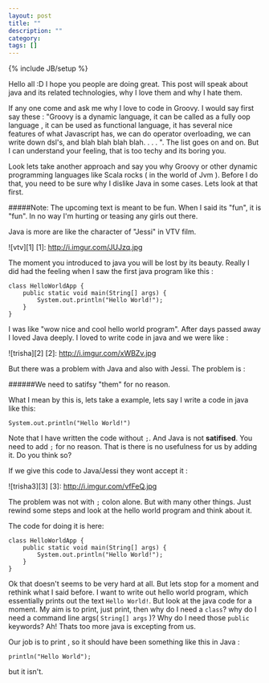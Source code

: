 ```yaml
---
layout: post
title: ""
description: ""
category: 
tags: []
---
```

{% include JB/setup %}

Hello all :D I hope you people are doing great. This post will speak about java and its related technologies, why I love them and why I hate them. 

If any one come and ask me why I love to code in Groovy. I would say first say these : "Groovy is a dynamic language, it can be called as a fully oop language
, it can be used as functional language, it has several nice features of what Javascript has, we can do operator overloading, we can write down dsl's, and blah
blah blah blah. . . . ". The list goes on and on. But I can understand your feeling, that is too techy and its boring you. 


Look lets take another approach and say you why Groovy or other dynamic programming languages like Scala rocks ( in the world of Jvm ). Before I do that, you need to be sure why I dislike Java in some cases. Lets look at that first.

#####Note: The upcoming text is meant to be fun. When I said its "fun", it is "fun". In no way I'm hurting or teasing any girls out there. 


Java is more are like the character of "Jessi" in VTV film.


![vtv][1] 
[1]: http://i.imgur.com/JUJzq.jpg


The moment you introduced to java you will be lost by its beauty. Really I did had the feeling when I saw the first java program like this :

    class HelloWorldApp {
        public static void main(String[] args) {
            System.out.println("Hello World!");
        }
    }



I was like "wow nice and cool hello world program". After days passed away I loved Java deeply. I loved to write code in java and we were like : 

![trisha][2]
[2]: http://i.imgur.com/xWBZv.jpg


But there was a problem with Java and also with Jessi. The problem is :

######We need to satifsy "them" for no reason.

What I mean by this is, lets take a example, lets say I write a code in java like this:

    System.out.println("Hello World!")

Note that I have written the code without `;`. And Java is not **satifised**. You need to add `;` for no reason. That is there is no usefulness for us by adding it.
Do you think so?

If we give this code to Java/Jessi they wont accept it : 

![trisha3][3]
[3]: http://i.imgur.com/vfFeQ.jpg



The problem was not with `;` colon alone. But with many other things. Just rewind some steps and look at the hello world program and think about it.

The code for doing it is here: 

    class HelloWorldApp {
        public static void main(String[] args) {
            System.out.println("Hello World!");
        }
    }

Ok that doesn't seems to be very hard at all. But lets stop for a moment and rethink what I said before. I want to write out hello world program, which essentially prints out the text `Hello World!`. But look at the java code for a moment. My aim is to print, just print, then why do I need a `class`? why do I need a command line args( `String[] args` )? Why do I need those `public` keywords? Ah! Thats too more java is excepting from us. 

Our job is to print , so it should have been something like this in Java : 

    println("Hello World");

but it isn't.